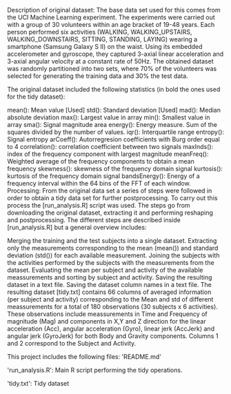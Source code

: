 Description of original dataset:
The base data set used for this comes from the UCI Machine Learning experiment. The experiments were carried out with a group of 30 volunteers within an age bracket of 19-48 years. Each person performed six activities (WALKING, WALKING_UPSTAIRS, WALKING_DOWNSTAIRS, SITTING, STANDING, LAYING) wearing a smartphone (Samsung Galaxy S II) on the waist. Using its embedded accelerometer and gyroscope, they captured 3-axial linear acceleration and 3-axial angular velocity at a constant rate of 50Hz. The obtained dataset was randomly partitioned into two sets, where 70% of the volunteers was selected for generating the training data and 30% the test data.

The original dataset included the following statistics (in bold the ones used for the tidy dataset):

mean(): Mean value [Used]
std(): Standard deviation [Used]
mad(): Median absolute deviation
max(): Largest value in array
min(): Smallest value in array
sma(): Signal magnitude area
energy(): Energy measure. Sum of the squares divided by the number of values.
iqr(): Interquartile range
entropy(): Signal entropy
arCoeff(): Autorregresion coefficients with Burg order equal to 4
correlation(): correlation coefficient between two signals
maxInds(): index of the frequency component with largest magnitude
meanFreq(): Weighted average of the frequency components to obtain a mean frequency
skewness(): skewness of the frequency domain signal
kurtosis(): kurtosis of the frequency domain signal
bandsEnergy(): Energy of a frequency interval within the 64 bins of the FFT of each window.
Processing:
From the original data set a series of steps were followed in order to obtain a tidy data set for further postprocessing. To carry out this process the [run_analysis.R] script was used. The steps go from downloading the original dataset, extracting it and performing reshaping and postprocessing. The different steps are described inside [run_analysis.R] but a general overview includes:

Merging the training and the test subjects into a single dataset.
Extracting only the measurements corresponding to the mean (mean()) and standard deviation (std()) for each available measurement.
Joining the subjects with the activities performed by the subjects with the measurements from the dataset.
Evaluating the mean per subject and activity of the available meassurements and sorting by subject and activity.
Saving the resulting dataset in a text file.
Saving the dataset column names in a text file.
The resulting dataset [tidy.txt] contains 66 columns of averaged information (per subject and activity) corresponding to the Mean and std of different meassurements for a total of 180 observations (30 subjects x 6 activities). These observations include meassurements in Time and Frequency of magnitude (Mag) and components in X,Y and Z direction for the linear acceleration (Acc), angular acceleration (Gyro), linear jerk (AccJerk) and angular jerk (GyroJerk) for both Body and Gravity components. Columns 1 and 2 correspond to the Subject and Activity.

This project includes the following files:
'README.md'

'run_analysis.R': Main R script performing the tidy operations.

'tidy.txt': Tidy dataset
